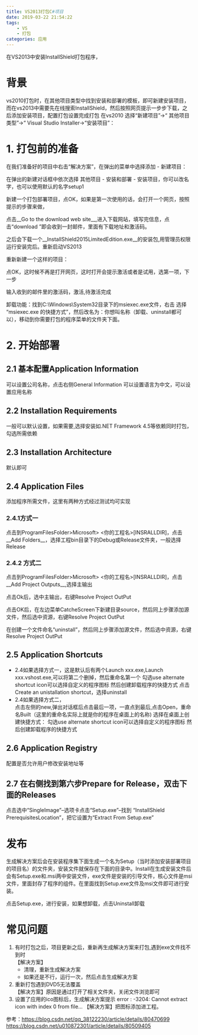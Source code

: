 ```yaml
---
title: VS2013打包C#项目
date: 2019-03-22 21:54:22
tags: 
    - VS
    - 打包
categories: 应用
---
```

在VS2013中安装InstallShield打包程序，
<!--more-->
# 背景
vs2010打包时，在其他项目类型中找到安装和部署的模板，即可新建安装项目，而在vs2013中需要先在线搜索InstallShield，然后按照网页提示一步步下载，之后添加安装项目，配置打包设置完成打包
 在vs2010 选择“新建项目”→“ 其他项目类型”→“ Visual Studio Installer→“安装项目”：
# 1. 打包前的准备
在我们准备好的项目中右击“解决方案”，在弹出的菜单中选择添加 - 新建项目：
 
在弹出的新建对话框中依次选择 其他项目 - 安装和部署 - 安装项目，你可以改名字，也可以使用默认的名字setup1

新建一个打包部署项目，点OK，如果是第一次使用的话，会打开一个网页，按照提示的步骤来做，

点击__Go to the download web site__,进入下载网站，填写完信息，点击“download ”即会收到一封邮件，里面有下载地址和激活码。

之后会下载一个__InstallShield2015LimitedEdition.exe__的安装包,用管理员权限运行安装完后。重新启动VS2013

重新新建一个这样的项目：

点OK，这时候不再是打开网页，这时打开会提示激活或者是试用，选第一项，下一步

输入收到的邮件里的激活码，激活,待激活完成

卸载功能：找到C:\Windows\System32目录下的msiexec.exe文件，右击 选择 “msiexec.exe 的快捷方式”，然后改名为：你想叫名称（卸载、uninstall都可以），移动到你需要打包的程序菜单的文件夹下面。
# 2. 开始部署
## 2.1 基本配置Application Information
   可以设置公司名称，点击右侧General Information 可以设置语言为中文，可以设置应用名称
## 2.2 Installation Requirements
   一般可以默认设置，如果需要,选择安装如.NET Framework 4.5等依赖同时打包，勾选所需依赖
## 2.3 Installation Architecture
   默认即可
## 2.4 Application Files
   添加程序所需文件，这里有两种方式经过测试均可实现
### 2.4.1方式一
   点击到ProgramFilesFolder>Microsoft> <你的工程名>[INSRALLDIR]，点击__Add Folders__，选择工程bin目录下的Debug或Release文件夹，一般选择Release
### 2.4.2 方式二
   点击到ProgramFilesFolder>Microsoft> <你的工程名>[INSRALLDIR]，点击__Add Project Outputs__,选择主输出
   
   点击Ok后，选中主输出，右键Resolve Project OutPut
   
   点击OK后，在左边菜单CatcheScreen下新建目录source，然后同上步骤添加源文件，然后选中资源，右键Resolve Project OutPut
   
   在创建一个文件命名“uninstall”，然后同上步骤添加源文件，然后选中资源，右键Resolve Project OutPut
## 2.5 Application Shortcuts
   + 2.4如果选择方式一，这是默认后有两个Launch xxx.exe,Launch xxx.vshost.exe,可以将第二个删掉，然后重命名第一个
      勾选use alternate shortcut icon可以选择自定义的程序图标
      然后创建卸载程序的快捷方式
      点击Create an unistallation shortcut，选择uninstall
   + 2.4如果选择方式二，  
       点击左侧的new,弹出对话框后点击最后一项，一直点到最后,点击Open，重命名Built（这里的重命名实际上就是你的程序在桌面上的名称) 选择在桌面上创建快捷方式：
      勾选use alternate shortcut icon可以选择自定义的程序图标
           然后创建卸载程序的快捷方式
## 2.6  Application Registry
   配置是否允许用户修改安装地址等
## 2.7 在右侧找到第六步Prepare for Release，双击下面的Releases
  点击选中“SingleImage”–选项卡点击“Setup.exe”–找到 “InstallShield PrerequisitesLocation”，把它设置为“Extract From Setup.exe”   
# 发布
  生成解决方案后会在安装程序集下面生成一个名为Setup（当时添加安装部署项目的项目名）的文件夹，安装文件就保存在下面的目录中。Install在生成安装文件后会有Setup.exe和.msi两中安装文件，exe文件是安装的引导文件，核心文件是msi文件，里面封存了程序的组件。在里面找到Setup.exe文件及msi文件即可进行安装。

 点击Setup.exe，进行安装，如果想卸载，点击Uninstall卸载
# 常见问题
  1. 有时打包之后，项目更新之后，重新再生成解决方案来打包,遇到exe文件找不到时  
      【解决方案】
      + 清理，重新生成解决方案
      + 如果还是不行，运行一次，然后点击生成解决方案
  2. 重新打包遇到DVD5无法覆盖  
      【解决方案】原因是通过打开了相关文件夹，关闭文件浏览即可
  3. 设置了应用的ico图标后，生成解决方案提示 error : -3204: Cannot extract icon with index 0 from file...
      【解决方案】把图标添加进工程。
      
参考：https://blog.csdn.net/qq_38122230/article/details/80470699
https://blog.csdn.net/u010872301/article/details/80509405

